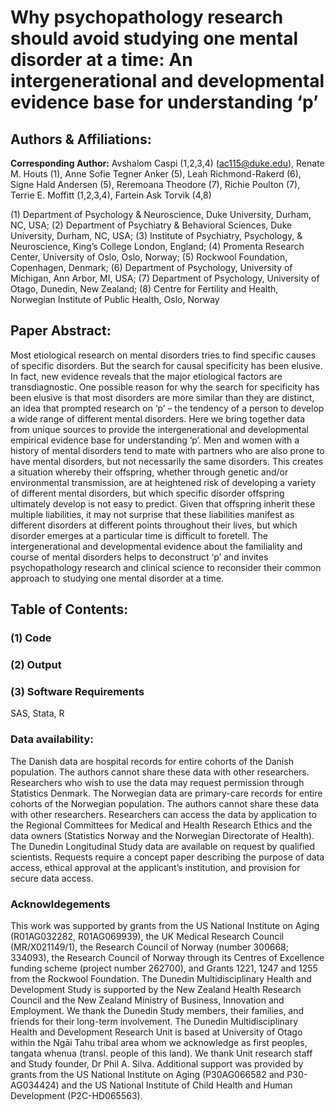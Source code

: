 # Why psychopathology research should avoid studying one mental disorder at a time: An intergenerational and developmental evidence base for understanding ‘p’

## Authors & Affiliations: 
<b>Corresponding Author:</b> Avshalom Caspi (1,2,3,4) (ac115@duke.edu), Renate M. Houts (1), Anne Sofie Tegner Anker (5), Leah Richmond-Rakerd (6), Signe Hald Andersen (5), Reremoana Theodore (7), Richie Poulton (7), Terrie E. Moffitt (1,2,3,4), Fartein Ask Torvik (4,8)

(1) Department of Psychology & Neuroscience, Duke University, Durham, NC, USA; (2) Department of Psychiatry & Behavioral Sciences, Duke University, Durham, NC, USA; (3) Institute of Psychiatry, Psychology, & Neuroscience, King’s College London, England; (4) Promenta Research Center, University of Oslo, Oslo, Norway; (5) Rockwool Foundation, Copenhagen, Denmark; (6) Department of Psychology, University of Michigan, Ann Arbor, MI, USA; (7) Department of Psychology, University of Otago, Dunedin, New Zealand; (8) Centre for Fertility and Health, Norwegian Institute of Public Health, Oslo, Norway 

## Paper Abstract: 
Most etiological research on mental disorders tries to find specific causes of specific disorders. But the search for causal specificity has been elusive. In fact, new evidence reveals that the major etiological factors are transdiagnostic. One possible reason for why the search for specificity has been elusive is that most disorders are more similar than they are distinct, an idea that prompted research on ‘p’ – the tendency of a person to develop a wide range of different mental disorders. Here we bring together data from unique sources to provide the intergenerational and developmental empirical evidence base for understanding ‘p’. Men and women with a history of mental disorders tend to mate with partners who are also prone to have mental disorders, but not necessarily the same disorders. This creates a situation whereby their offspring, whether through genetic and/or environmental transmission, are at heightened risk of developing a variety of different mental disorders, but which specific disorder offspring ultimately develop is not easy to predict. Given that offspring inherit these multiple liabilities, it may not surprise that these liabilities manifest as different disorders at different points throughout their lives, but which disorder emerges at a particular time is difficult to foretell. The intergenerational and developmental evidence about the familiality and course of mental disorders helps to deconstruct ‘p’ and invites psychopathology research and clinical science to reconsider their common approach to studying one mental disorder at a time. 

## Table of Contents: 

### (1) Code

### (2) Output

### (3) Software Requirements
SAS, Stata, R

### Data availability: 
The Danish data are hospital records for entire cohorts of the Danish population. The authors cannot share these data with other researchers. Researchers who wish to use the data may request permission through Statistics Denmark. The Norwegian data are primary-care records for entire cohorts of the Norwegian population. The authors cannot share these data with other researchers. Researchers can access the data by application to the Regional Committees for Medical and Health Research Ethics and the data owners (Statistics Norway and the Norwegian Directorate of Health). The Dunedin Longitudinal Study data are available on request by qualified scientists. Requests require a concept paper describing the purpose of data access, ethical approval at the applicant’s institution, and provision for secure data access.

### Acknowldegements
This work was supported by grants from the US National Institute on Aging (R01AG032282, R01AG069939), the UK Medical Research Council (MR/X021149/1), the Research Council of Norway (number 300668; 334093), the Research Council of Norway through its Centres of Excellence funding scheme (project number 262700), and Grants 1221, 1247 and 1255 from the Rockwool Foundation. The Dunedin Multidisciplinary Health and Development Study is supported by the New Zealand Health Research Council and the New Zealand Ministry of Business, Innovation and Employment. We thank the Dunedin Study members, their families, and friends for their long-term involvement. The Dunedin Multidisciplinary Health and Development Research Unit is based at University of Otago within the Ngāi Tahu tribal area whom we acknowledge as first peoples, tangata whenua (transl. people of this land). We thank Unit research staff and Study founder, Dr Phil A. Silva. Additional support was provided by grants from the US National Institute on Aging (P30AG066582 and P30-AG034424) and the US National Institute of Child Health and Human Development (P2C-HD065563). 
